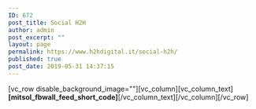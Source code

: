 ```yaml
---
ID: 672
post_title: Social H2H
author: admin
post_excerpt: ""
layout: page
permalink: https://www.h2hdigital.it/social-h2h/
published: true
post_date: 2019-05-31 14:37:15
---
```

[vc_row disable_background_image=""][vc_column][vc_column_text]<strong>[mitsol_fbwall_feed_short_code]</strong>[/vc_column_text][/vc_column][/vc_row]